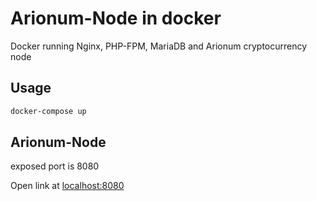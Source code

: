 # Arionum-Node in docker

Docker running Nginx, PHP-FPM, MariaDB and Arionum cryptocurrency node

## Usage  
```bash
docker-compose up
```

## Arionum-Node

exposed port is 8080

Open link at [localhost:8080](http://localhost:8080)

